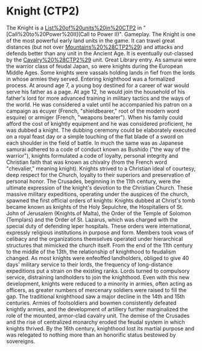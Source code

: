 # Knight (CTP2)

The Knight is a [List%20of%20units%20in%20CTP2](unit) in "[Call%20to%20Power%20II](Call to Power II)".
Gameplay.
The Knight is one of the most powerful early land units in the game. It can travel great distances (but not over [Mountains%20%28CTP2%29](mountains)) and attacks and defends better than any unit in the Ancient Age. It is eventually out-classed by the [Cavalry%20%28CTP2%29](Cavalry) unit.
Great Library entry.
As samurai were the warrior class of feudal Japan, so were knights during the European Middle Ages. Some knights were vassals holding lands in fief from the lords in whose armies they served. Entering knighthood was a formalized process. At around age 7, a young boy destined for a career of war would serve his father as a page. At age 12, he would join the household of his father's lord for more advanced training in military tactics and the ways of the world. He was considered a valet until he accompanied his patron on a campaign as écuyer (French, "shieldbearer," root of the modern word esquire) or armiger (French, "weapons bearer"). When his family could afford the cost of knightly equipment and he was considered proficient, he was dubbed a knight. The dubbing ceremony could be elaborately executed on a royal feast day or a simple touching of the flat blade of a sword on each shoulder in the field of battle.
In much the same was as Japanese samurai adhered to a code of conduct known as Bushido ("the way of the warrior"), knights formulated a code of loyalty, personal integrity and Christian faith that was known as chivalry (from the French word "chevalier," meaning knight). Knights strived to a Christian ideal of courtesy, deep respect for the Church, loyalty to their superiors and preservation of personal honor. The Crusades, beginning in the 11th century, were the ultimate expression of the knight's devotion to the Christian Church. These massive military expeditions, operating under the auspices of the church, spawned the first official orders of knights: Knights dubbed at Christ's tomb became known as knights of the Holy Sepulchre, the Hospitallers of St. John of Jerusalem (Knights of Malta), the Order of the Temple of Solomon (Templars) and the Order of St. Lazarus, which was charged with the special duty of defending leper hospitals. These orders were international, expressly religious institutions in purpose and form. Members took vows of celibacy and the organizations themselves operated under hierarchical structures that mimicked the church itself.
From the end of the 11th century to the middle of the 13th, the relationship of knighthood to feudalism changed. As most knights were enfeoffed landholders, obliged to give 40 days' military service to their lords, the frequency of long-distance expeditions put a strain on the existing ranks. Lords turned to compulsory service, distraining landholders to join the knighthood. Even with this new development, knights were reduced to a minority in armies, often acting as officers, as greater numbers of mercenary soldiers were raised to fill the gap.
The traditional knighthood saw a major decline in the 14th and 15th centuries. Armies of footsoldiers and bowmen consistently defeated knightly armies, and the development of artillery further marginalized the role of the mounted, armor-clad cavalry unit. The demise of the Crusades and the rise of centralized monarchy eroded the feudal system in which knights thrived. By the 16th century, knighthood lost its martial purpose and was relegated to nothing more than an honorific status bestowed by sovereigns.